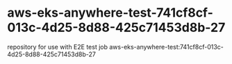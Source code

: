 # aws-eks-anywhere-test-741cf8cf-013c-4d25-8d88-425c71453d8b-27
repository for use with E2E test job aws-eks-anywhere-test:741cf8cf-013c-4d25-8d88-425c71453d8b-27
